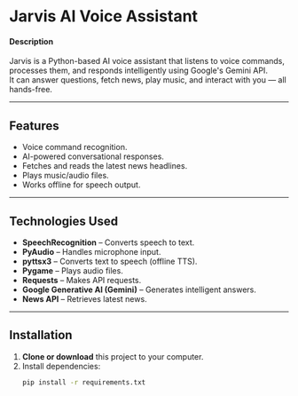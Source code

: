 # Jarvis AI Voice Assistant

#### Description
Jarvis is a Python-based AI voice assistant that listens to voice commands, processes them, and responds intelligently using Google's Gemini API.  
It can answer questions, fetch news, play music, and interact with you — all hands-free.

---

## Features
- Voice command recognition.
- AI-powered conversational responses.
- Fetches and reads the latest news headlines.
- Plays music/audio files.
- Works offline for speech output.

---

## Technologies Used
- **SpeechRecognition** – Converts speech to text.
- **PyAudio** – Handles microphone input.
- **pyttsx3** – Converts text to speech (offline TTS).
- **Pygame** – Plays audio files.
- **Requests** – Makes API requests.
- **Google Generative AI (Gemini)** – Generates intelligent answers.
- **News API** – Retrieves latest news.

---

## Installation
1. **Clone or download** this project to your computer.
2. Install dependencies:
   ```bash
   pip install -r requirements.txt
